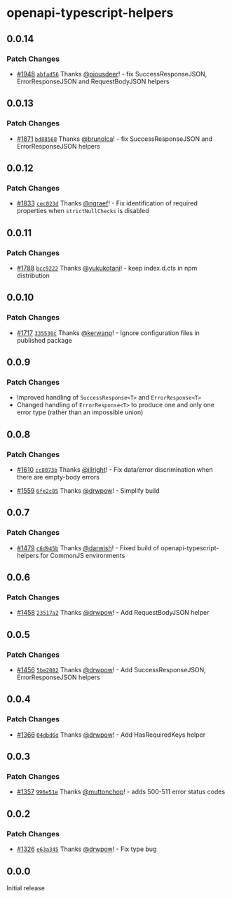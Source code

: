 # openapi-typescript-helpers

## 0.0.14

### Patch Changes

- [#1948](https://github.com/openapi-ts/openapi-typescript/pull/1948) [`abfad56`](https://github.com/openapi-ts/openapi-typescript/commit/abfad5659183f95f705598dc52ae2dfe7a18ec04) Thanks [@piousdeer](https://github.com/piousdeer)! - fix SuccessResponseJSON, ErrorResponseJSON and RequestBodyJSON helpers

## 0.0.13

### Patch Changes

- [#1871](https://github.com/openapi-ts/openapi-typescript/pull/1871) [`bd88568`](https://github.com/openapi-ts/openapi-typescript/commit/bd8856854eaaf213b96d04b9eb130db1695bb1f1) Thanks [@brunolca](https://github.com/brunolca)! - fix SuccessResponseJSON and ErrorResponseJSON helpers

## 0.0.12

### Patch Changes

- [#1833](https://github.com/openapi-ts/openapi-typescript/pull/1833) [`cec023d`](https://github.com/openapi-ts/openapi-typescript/commit/cec023d3461c79ca355a88366949d0f6382e4e2a) Thanks [@ngraef](https://github.com/ngraef)! - Fix identification of required properties when `strictNullChecks` is disabled

## 0.0.11

### Patch Changes

- [#1788](https://github.com/openapi-ts/openapi-typescript/pull/1788) [`bcc9222`](https://github.com/openapi-ts/openapi-typescript/commit/bcc92223c83ba074316e17534a173fee8da9cd41) Thanks [@yukukotani](https://github.com/yukukotani)! - keep index.d.cts in npm distribution

## 0.0.10

### Patch Changes

- [#1717](https://github.com/openapi-ts/openapi-typescript/pull/1717) [`335530c`](https://github.com/openapi-ts/openapi-typescript/commit/335530c4f8f966d0154f19504585c462f5f5a409) Thanks [@kerwanp](https://github.com/kerwanp)! - Ignore configuration files in published package

## 0.0.9

### Patch Changes

- Improved handling of `SuccessResponse<T>` and `ErrorResponse<T>`
- Changed handling of `ErrorResponse<T>` to produce one and only one error type (rather than an impossible union)

## 0.0.8

### Patch Changes

- [#1610](https://github.com/openapi-ts/openapi-typescript/pull/1610) [`cc8073b`](https://github.com/openapi-ts/openapi-typescript/commit/cc8073b3ee42e7aaa546a9c6a0553c300d8882de) Thanks [@illright](https://github.com/illright)! - Fix data/error discrimination when there are empty-body errors

- [#1559](https://github.com/openapi-ts/openapi-typescript/pull/1559) [`6fe2c85`](https://github.com/openapi-ts/openapi-typescript/commit/6fe2c856331e910b9c8376fc151d63028dcfba11) Thanks [@drwpow](https://github.com/drwpow)! - Simplify build

## 0.0.7

### Patch Changes

- [#1479](https://github.com/openapi-ts/openapi-typescript/pull/1479) [`c6d945b`](https://github.com/openapi-ts/openapi-typescript/commit/c6d945be717bb3999178fb3a77292e41e1b7ab80) Thanks [@darwish](https://github.com/darwish)! - Fixed build of openapi-typescript-helpers for CommonJS environments

## 0.0.6

### Patch Changes

- [#1458](https://github.com/openapi-ts/openapi-typescript/pull/1458) [`23517a2`](https://github.com/openapi-ts/openapi-typescript/commit/23517a2c2ab94d49085391130cd7d11f4da33cfb) Thanks [@drwpow](https://github.com/drwpow)! - Add RequestBodyJSON helper

## 0.0.5

### Patch Changes

- [#1456](https://github.com/openapi-ts/openapi-typescript/pull/1456) [`5be2082`](https://github.com/openapi-ts/openapi-typescript/commit/5be20827334c60e53222445561b9cfc526f4f6a9) Thanks [@drwpow](https://github.com/drwpow)! - Add SuccessResponseJSON, ErrorResponseJSON helpers

## 0.0.4

### Patch Changes

- [#1366](https://github.com/openapi-ts/openapi-typescript/pull/1366) [`04dbd6d`](https://github.com/openapi-ts/openapi-typescript/commit/04dbd6d84fffd1d88300421bae25e946f1c303da) Thanks [@drwpow](https://github.com/drwpow)! - Add HasRequiredKeys<T> helper

## 0.0.3

### Patch Changes

- [#1357](https://github.com/openapi-ts/openapi-typescript/pull/1357) [`996e51e`](https://github.com/openapi-ts/openapi-typescript/commit/996e51e9b475f4818af77301ed5c0ab458736cb9) Thanks [@muttonchop](https://github.com/muttonchop)! - adds 500-511 error status codes

## 0.0.2

### Patch Changes

- [#1326](https://github.com/openapi-ts/openapi-typescript/pull/1326) [`e63a345`](https://github.com/openapi-ts/openapi-typescript/commit/e63a34561c8137c4cfdef858a2272be32960ca4f) Thanks [@drwpow](https://github.com/drwpow)! - Fix type bug

## 0.0.0

Initial release

